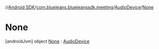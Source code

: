 //[Android SDK](../../../../index.md)/[com.bluejeans.bluejeanssdk.meeting](../../index.md)/[AudioDevice](../index.md)/[None](index.md)



# None  
 [androidJvm] object [None](index.md) : [AudioDevice](../index.md)   

